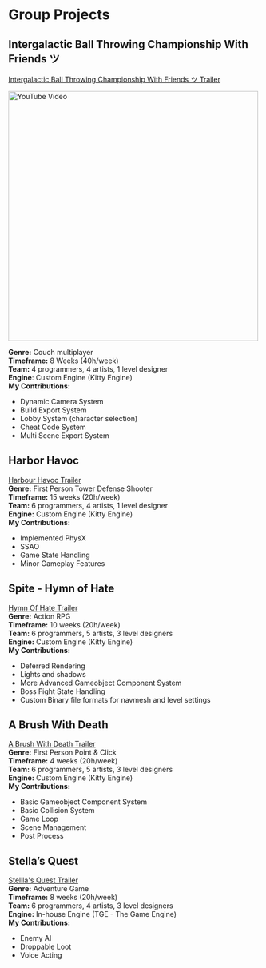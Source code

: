 # Group Projects

## **Intergalactic Ball Throwing Championship With Friends ツ**

[Intergalactic Ball Throwing Championship With Friends ツ Trailer](https://www.youtube.com/watch?v=Kt_vxRA8lns)

<a href="https://www.youtube.com/watch?v=Kt_vxRA8lns">
  <img title="" src="/assets/img/igbtcwf.gif" alt="YouTube Video" data-align="center" width="500">
</a>

**Genre:** Couch multiplayer
<br>**Timeframe:** 8 Weeks (40h/week)
<br>**Team:** 4 programmers, 4 artists, 1 level designer
<br>**Engine**: Custom Engine (Kitty Engine)
<br>**My Contributions:**
- Dynamic Camera System
- Build Export System
- Lobby System (character selection)
- Cheat Code System
- Multi Scene Export System

## Harbor Havoc

[Harbour Havoc Trailer](https://www.youtube.com/watch?v=ZKn69zNtD3Q)
<br>**Genre:** First Person Tower Defense Shooter
<br>**Timeframe:** 15 weeks (20h/week)
<br>**Team:** 6 programmers, 4 artists, 1 level designer
<br>**Engine:** Custom Engine (Kitty Engine)
<br>**My Contributions:**
- Implemented PhysX
- SSAO
- Game State Handling
- Minor Gameplay Features

## Spite - Hymn of Hate

[Hymn Of Hate Trailer](https://www.youtube.com/watch?v=yFKcPT-sk1I)
<br>**Genre:** Action RPG
<br>**Timeframe:** 10 weeks (20h/week)
<br>**Team:** 6 programmers, 5 artists, 3 level designers
<br>**Engine:** Custom Engine (Kitty Engine)
<br>**My Contributions:**
- Deferred Rendering
- Lights and shadows
- More Advanced Gameobject Component System
- Boss Fight State Handling
- Custom Binary file formats for navmesh and level settings

## A Brush With Death

[A Brush With Death Trailer ](https://www.youtube.com/watch?v=3b5PAHNGcMg)
<br>**Genre:** First Person Point & Click
<br>**Timeframe:** 4 weeks (20h/week)
<br>**Team:** 6 programmers, 5 artists, 3 level designers
<br>**Engine:** Custom Engine (Kitty Engine)
<br>**My Contributions:**
- Basic Gameobject Component System
- Basic Collision System
- Game Loop
- Scene Management
- Post Process

## Stella’s Quest

[Stellla's Quest Trailer](https://www.youtube.com/watch?v=EFjerap1isQ)
<br>**Genre:** Adventure Game
<br>**Timeframe:** 8 weeks (20h/week)
<br>**Team:** 6 programmers, 4 artists, 3 level designers
<br>**Engine:** In-house Engine (TGE - The Game Engine)
<br>**My Contributions:**
- Enemy AI
- Droppable Loot
- Voice Acting